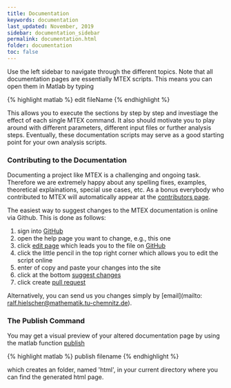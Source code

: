 ```yaml
---
title: Documentation
keywords: documentation
last_updated: November, 2019
sidebar: documentation_sidebar
permalink: documentation.html
folder: documentation
toc: false
---
```


Use the left sidebar to navigate through the different topics. Note that all
documentation pages are essentially MTEX scripts. This means you can open them
in Matlab by typing

{% highlight matlab %}
edit fileName
{% endhighlight %}

This allows you to execute the sections by step by step and investiage the
effect of each single MTEX command. It also should motivate you to play around
with different parameters, different input files or further analysis
steps. Eventually, these documentation scripts may serve as a good starting
point for your own analysis scripts.

### Contributing to the Documentation

Documenting a project like MTEX is a challenging and ongoing task. Therefore
we are extremely happy about any spelling fixes, examples, theoretical
explainations, special use cases, etc. As a bonus everybody who contributed to
MTEX will automatically appear at the [contributors page](https://github.com/mtex-toolbox/mtex/graphs/contributors).

The easiest way to suggest changes to the MTEX documentation is online via
Github. This is done as follows:

 1. sign into [GitHub](https://github.com)
 2. open the help page you want to change, e.g., this one
 3. click [edit page](https://github.com/mtex-toolbox/mtex-toolbox.github.io/blob/master/pages/documentation/documentation.md)
   which leads you to the file on [GitHub](https://github.com)
 4. click the little pencil in the top right corner which allows you to
 edit the script online
 5. enter of copy and paste your changes into the site
 6. click at the bottom [suggest changes]()
 7. click create [pull request]()

Alternatively, you can send us you changes simply by [email](mailto: ralf.hielscher@mathematik.tu-chemnitz.de).

### The Publish Command

You may get a visual preview of your altered documentation page by using the
matlab function
[publish](https://de.mathworks.com/help/matlab/matlab_prog/publishing-matlab-code.html)

{% highlight matlab %}
publish filename
{% endhighlight %}

which creates an folder, named 'html', in your current directory where you can
find the generated html page.
